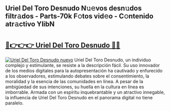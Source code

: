 ## Uriel Del Toro Desnudo N𝚞𝚎vos desn𝚞dos filtr𝚊dos - Parts-70k F𝚘tos vid𝚎o - C𝚘ntenido atr𝚊ctivo YlibN

# <h2><a href="http://mb5pdsd.tromn.icu/?c=Uriel+Del+Toro+Desnudo">🔗👉👉👉 Uriel Del Toro Desnudo 🔗🔗</a></h2>

[![Uriel Del Toro Desnudo nuevo](https://i.imgur.com/pEAQMta.gif)](http://mb5pdsd.tromn.icu/?c=Uriel+Del+Toro+Desnudo)
Uriel Del Toro Desnudo, un individuo complejo y estimulante, se resiste a la descripción fácil. Su uso innovador de los medios digitales para la autopresentación ha cautivado y enfurecido a los observadores, estimulando debates sobre el consentimiento, la moralidad y la esencia de las comunidades en línea. A pesar de la ambigüedad de sus intenciones, su huella en la cultura en línea es imborrable. Armada con un espíritu inquebrantable y un atractivo innegable, la influencia de Uriel Del Toro Desnudo en el panorama digital no tiene paralelo.

